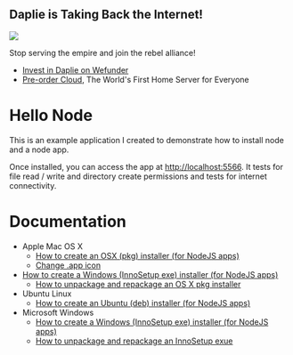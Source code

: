 Daplie is Taking Back the Internet!
--------------

[![](https://daplie.github.com/igg/images/ad-developer-rpi-white-890x275.jpg?v2)](https://daplie.com/preorder/)

Stop serving the empire and join the rebel alliance!

* [Invest in Daplie on Wefunder](https://daplie.com/invest/)
* [Pre-order Cloud](https://daplie.com/preorder/), The World's First Home Server for Everyone

Hello Node
===

This is an example application I created to demonstrate how to install node and a node app.

Once installed, you can access the app at <http://localhost:5566>.
It tests for file read / write and directory create permissions and tests for internet connectivity.

Documentation
===

  * Apple Mac OS X
    * [How to create an OSX (pkg) installer (for NodeJS apps)](how-to-create-an-osx-pkg-installer.html)
    * [Change .app icon](http://www.instructables.com/id/How-to-make-apps-automator/step6/Change-Icon/)
  * [How to create a Windows (InnoSetup exe) installer (for NodeJS apps)](how-to-create-an-innosetup-installer.html)
    * [How to unpackage and repackage an OS X pkg installer](http://blog.coolaj86.com/articles/how-to-unpackage-and-repackage-pkg-osx.html)
  * Ubuntu Linux
    * [How to create an Ubuntu (deb) installer (for NodeJS apps)](how-to-create-a-debian-installer.html)
  * Microsoft Windows
    * [How to create a Windows (InnoSetup exe) installer (for NodeJS apps)](how-to-create-an-innosetup-installer.html)
    * [How to unpackage and repackage an InnoSetup exue](http://blog.coolaj86.com/articles/how-to-unpackage-and-repackage-an-innosetup-exe.html)
